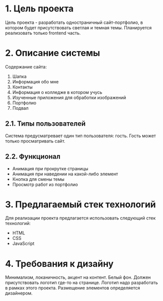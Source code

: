 # 1. Цель проекта
Цель проекта - разработать одностраничный сайт-портфолио, в котором будет присутствовать светлая и темная темы. Планируется реализовать только frontend часть. 
# 2. Описание системы 
Содержание сайта:
1. Шапка
2. Информация обо мне
3. Контакты
4. Информация о колледже в котором учусь
5. Изученные приложения для обработки изображений
6. Портфолио
7. Подвал
## 2.1. Типы пользователей
Система предусматревает один тип пользователя: гость. Гость может только просматривать сайт.
## 2.2. Функционал
- Анимация при прокрутке страницы
- Анимация при наведении на какой-либо элемент
- Кнопка для смены темы
- Просмотр работ из портфолио
# 3. Предлагаемый стек технологий
Для реализации проекта предлагается использовать следующий стек технологий:
- HTML
- CSS
- JavaScript
# 4. Требования к дизайну
Минимализм, локаничность, акцент на контент. Белый фон. Должен присутствовать логотип где-то на странице. Логотип надо разработать в рамках этого проекта.
Размещение элементов определяется дизайнером.

